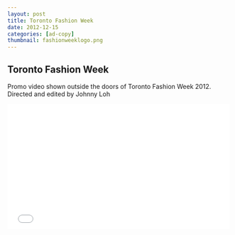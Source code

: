 ```yaml
---
layout: post
title: Toronto Fashion Week
date: 2012-12-15
categories: [ad-copy]
thumbnail: fashionweeklogo.png
---
```

<h2>Toronto Fashion Week</h2>

<p>Promo video shown outside the doors of Toronto Fashion Week 2012. Directed and edited by Johnny Loh</p>


<iframe src="//player.vimeo.com/video/41037214?title=0&amp;byline=0&amp;portrait=0&amp;color=5b9da4" width="500" height="281" frameborder="0" webkitallowfullscreen mozallowfullscreen allowfullscreen></iframe> 

